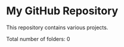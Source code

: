 # My GitHub Repository

This repository contains various projects.

Total number of folders: 0  <!-- This line will be updated by the script -->
